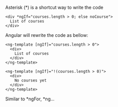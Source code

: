 Asterisk (*) is a shortcut way to write the code <br>
```
<div *ngIf="courses.length > 0; else noCourse">
  List of courses
</div>
```
Angular will rewrite the code as bellow:
```
<ng-template [ngIf]="courses.length > 0">
  <div>
    List of courses
  </div>
</ng-template>

<ng-template [ngIf]="!(courses.length > 0)">
  <div>
    No courses yet
  </div>
</ng-template>
```

Similar to *ngFor, *ng...
